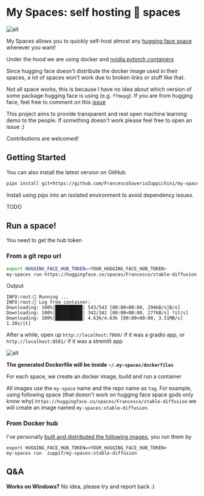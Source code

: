 # My Spaces: self hosting 🤗 spaces

![alt](header.png)

My Spaces allows you to quickly self-host almost any [hugging face space](https://huggingface.co/spaces) wherever you want!

Under the hood we are using docker and [nvidia pytorch containers](https://catalog.ngc.nvidia.com/orgs/nvidia/containers/pytorch)

Since hugging face doesn't distribute the docker image used in their spaces, a lot of spaces won't work due to broken links or stuff like that.

Not all space works, this is because I have no idea about which version of some package hugging face is using (e.g. `ffmepg`). If you are from hugging face, feel free to comment on this [issue](https://github.com/FrancescoSaverioZuppichini/my-spaces/issues/1)

This project aims to provide transparent and real open machine learning demo to the people. If something doesn't work please feel free to open an issue :)

Contributions are welcomed!

## Getting Started

You can also install the latest version on GitHub

```bash
pipx install git+https://github.com/FrancescoSaverioZuppichini/my-spaces
```

Install using pipx into an isolated environment to avoid dependency issues.

TODO

## Run a space!

You need to get the hub token

### From a git repo url
```bash
export HUGGING_FACE_HUB_TOKEN=<YOUR_HUGGING_FACE_HUB_TOKEN>
my-spaces run https://huggingface.co/spaces/Francesco/stable-diffusion
```
Output
```
INFO:root:🚀 Running ...
INFO:root:🐋 Log from container: 
Downloading: 100%|██████████| 543/543 [00:00<00:00, 294kB/s]B/s]
Downloading: 100%|██████████| 342/342 [00:00<00:00, 277kB/s] ?it/s]
Downloading: 100%|██████████| 4.63k/4.63k [00:00<00:00, 3.51MB/s] 1.20s/it]
```
After a while, open up `http://localhost:7860/` if it was a gradio app, or `http://localhost:8501/` if it was a stremlit app 

![alt](demo.jpeg)

**The generated Dockerfile will be inside `~/.my-spaces/dockerfiles`**


For each space, we create an docker image, build and run a container

All images use the `my-space` name and the repo name as `tag`. For example, using following space (that doesn't work on hugging face space gods only know why) `https://huggingface.co/spaces/Francesco/stable-diffusion` we will create an image named `my-spaces:stable-diffusion`.

### From Docker hub

I've personally [built and distributed the following images](https://hub.docker.com/repository/docker/zuppif/my-spaces), you run them by

```
export HUGGING_FACE_HUB_TOKEN=<YOUR_HUGGING_FACE_HUB_TOKEN>
my-spaces run  zuppif/my-spaces:stable-diffusion
```

## Q&A
**Works on Windows?**
No idea, please try and report back :)
